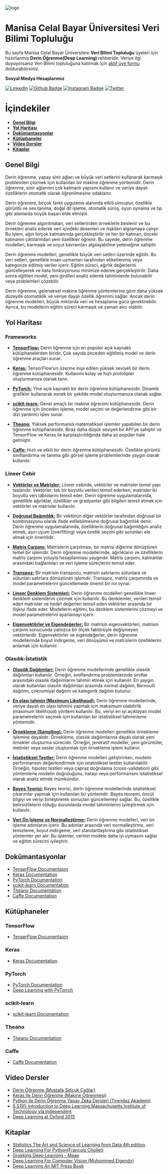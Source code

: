 ![logo](https://i.hizliresim.com/i7pztue.jpg)
# Manisa Celal Bayar Üniversitesi Veri Bilimi Topluluğu #
Bu sayfa Manisa Celal Bayar Üniversitesi **Veri Bilimi Topluluğu** üyeleri için hazırlanmış **Derin Öğrenme(Deep Learning)** rehberidir.
Veriye ilgi duyuyorsanız Veri Bilimi topluluğuna katılmak için [aktif üye formu](https://docs.google.com/forms/d/e/1FAIpQLSczMPDGLATvOFSniiMnODwOjb_2Io8aiC6PEPW_t3K88UR5bA/alreadyresponded) doldurabilirsiniz.

**Sosyal Medya Hesaplarımız**

[![LinkedIn](https://img.shields.io/badge/LinkedIn-%230077B5.svg?&style=flat-square&logo=linkedin&logoColor=white)](https://www.linkedin.com/company/verimcbu/)
[![Github Badge](https://img.shields.io/badge/-Github-000?style=quare&labelColor=000&logo=Github&logoColor=white&link=link)](https://github.com/Veri-Web)
[![Instagram Badge](https://img.shields.io/badge/-Instagram-C13584?style=flat-quare&labelColor=C13584&logo=instagram&logoColor=white&link=link)](https://www.instagram.com/verimcbu/)    [![Twitter](https://img.shields.io/badge/Twitter-%231DA1F2.svg?&style=flat-square&logo=twitter&logoColor=white)](https://twitter.com/verimcbu)


# İçindekiler

* **[Genel Bilgi](#genel-bilgi)** 
* **[Yol Haritası](#yol-haritası)**
* **[Dokümantasyonlar](#Dokümantasyonlar)**
* **[Kütüphaneler](#Kütüphaneler)**
* **[Video Dersler](#Video-Dersler)**
* **[Kitaplar](#kitaplar)**

 ##  Genel Bilgi
  Derin öğrenme, yapay sinir ağları ve büyük veri setlerini kullanarak karmaşık problemleri çözmek için kullanılan bir makine öğrenme yöntemidir. Derin öğrenme, sinir ağlarının çok katmanlı yapısını kullanır ve veriye dayalı özelliklerin otomatik olarak öğrenilmesine odaklanır.

  Derin öğrenme, birçok farklı uygulama alanında etkili olmuştur, özellikle görüntü ve ses tanıma, doğal dil işleme, otomatik sürüş, oyun oynama ve tıp gibi alanlarda büyük başarı elde etmiştir.

  Derin öğrenme algoritmaları, veri setlerinden örneklerle beslenir ve bu örnekleri analiz ederek veri içindeki desenleri ve ilişkileri algılamaya çalışır. Bu işlem, ağın birçok katmanında gerçekleştirilir ve her bir katman, önceki katmanın çıktılarından yeni özellikler öğrenir. Bu sayede, derin öğrenme modelleri, karmaşık ve soyut kavramları algılayabilme yeteneğine sahiptir.

  Derin öğrenme modelleri, genellikle büyük veri setleri üzerinde eğitilir. Bu veri setleri, genellikle insan uzmanları tarafından etiketlenmiş veya kategorize edilmiş veriler içerir. Eğitim süreci, ağırlık değerlerini güncelleyerek ve hata fonksiyonunu minimize ederek gerçekleştirilir. Daha sonra eğitilen model, yeni girdileri analiz ederek tahminlerde bulunabilir veya problemleri çözebilir.

  Derin öğrenme, geleneksel makine öğrenme yöntemlerine göre daha yüksek düzeyde otomatiklik ve veriye dayalı özellik öğrenimi sağlar. Ancak derin öğrenme modelleri, büyük miktarda veri ve hesaplama gücü gerektirebilir. Ayrıca, bu modellerin eğitim süreci karmaşık ve zaman alıcı olabilir.

## Yol Haritası
### Frameworks
* **[TensorFlow:](#TensorFlow)** Derin öğrenme için en popüler açık kaynaklı kütüphanelerden biridir. Çok sayıda önceden eğitilmiş model ve   derin öğrenme araçları sunar.

* **[Keras:](#Keras)** TensorFlow'un üzerine inşa edilen yüksek seviyeli bir derin öğrenme kütüphanesidir. Kullanımı kolay ve hızlı prototipler  oluşturmanıza olanak tanır.

* **[PyTorch:](#PyTorch)** Yine açık kaynaklı bir derin öğrenme kütüphanesidir. Dinamik grafikler kullanarak esnek bir şekilde model oluşturmanıza olanak sağlar.

* **[scikit-learn:](#scikit-learn)** Genel amaçlı bir makine öğrenimi kütüphanesidir. Derin öğrenme için önceden işleme, model seçimi ve   değerlendirme gibi bir dizi yardımcı işlev sunar.

* **[Theano:](#Theano)** Yüksek performanslı matematiksel işlemler yapabilen bir derin öğrenme kütüphanesidir. Biraz daha düşük seviyeli bir API'ye sahiptir ve TensorFlow ve Keras ile karşılaştırıldığında daha az popüler hale gelmiştir.

* **[Caffe:](#Caffe)** Hızlı ve etkili bir derin öğrenme kütüphanesidir. Özellikle görüntü sınıflandırma ve tanıma gibi görsel işleme problemlerinde yaygın olarak kullanılır.

### Lineer Cebir
* **[Vektörler ve Matrisler:]()** Lineer cebirde, vektörler ve matrisler temel yapı taşlarıdır. Vektörler, tek bir boyutlu verileri temsil ederken, matrisler iki boyutlu veri tablolarını temsil eder. Derin öğrenme uygulamalarında, genellikle ağırlıklar, özellikler ve gradyanlar gibi bilgileri temsil etmek için vektörler ve matrisler kullanılır.

* **[Doğrusal Bağımlılık:]()** Bir vektörün diğer vektörler tarafından doğrusal bir kombinasyonu olarak ifade edilebilmesine doğrusal bağımlılık denir. Derin öğrenme uygulamalarında, özelliklerin doğrusal bağımlılığını analiz etmek, aşırı uyum (overfitting) veya özellik seçimi gibi sorunları ele almak için önemlidir.

* **[Matris Çarpımı:]()** Matrislerin çarpılması, bir matrisi diğerine dönüştüren temel bir işlemdir. Derin öğrenme modellerinde, ağırlıkların ve özelliklerin matris çarpımı yoluyla hesaplanması yaygındır. Matris çarpımı, katmanlar arasındaki bağlantıları ve veri işleme süreçlerini temsil eder.

* **[Transpoz:]()** Bir matrisin transpozu, matrisin satırlarını sütunlara ve sütunları satırlara dönüştüren işlemdir. Transpoz, matris çarpımında ve model parametrelerini güncellemede önemli bir rol oynar.

* **[Lineer Denklem Sistemleri:]()** Derin öğrenme modelleri genellikle lineer denklem sistemlerini çözmek için kullanılır. Bu denklemler, verileri temsil eden matrisler ve hedef değerleri temsil eden vektörler arasında bir ilişkiyi ifade eder. Modellerin eğitimi, bu denklem sistemlerini çözmeyi ve model parametrelerini ayarlamayı içerir.

* **[Eigenvektörler ve Eigendeğerler:]()** Bir matrisin eigenvektörleri, matrisin çarpımı sonucunda yalnızca bir ölçek faktörüyle değişmeyen vektörlerdir. Eigenvektörler ve eigendeğerler, derin öğrenme modellerinde boyut indirgeme, veri dönüşümü ve matrislerin özelliklerini anlamak için kullanılır.
### Olasılık-İstatistik
* **[Olasılık Dağılımları:]()** Derin öğrenme modellerinde genellikle olasılık dağılımları kullanılır. Örneğin, sınıflandırma problemlerinde sınıflar arasındaki olasılık dağılımlarını tahmin etmek için kullanılır. En yaygın olarak kullanılan olasılık dağılımları arasında normal dağılım, Bernoulli dağılımı, çoknomiyal dağılım ve kategorik dağılım bulunur.

* **[En olası tahmin (Maximum Likelihood):]()** Derin öğrenme modellerinde, veriye dayalı en olası tahmini yapmak için maksimum olabilirlik (maximum likelihood) yöntemi kullanılır. Bu, veriyi en iyi açıklayan model parametrelerini seçmek için kullanılan bir istatistiksel tahminleme yöntemidir.

* **[Örnekleme (Sampling):]()** Derin öğrenme modelleri genellikle örnekleme işlemine dayalıdır. Örnekleme, olasılık dağılımlarına dayalı olarak yeni örnekler oluşturma sürecidir. Örneğin, jeneratif modeller, yeni görüntüler, metinler veya sesler oluşturmak için örnekleme işlemi kullanır.

* **[İstatistiksel Testler:]()** Derin öğrenme modelleri geliştirirken, modelin performansını değerlendirmek için istatistiksel testler kullanılabilir. Örneğin, hipotez testleri veya çapraz doğrulama (cross-validation) gibi yöntemlerle modelin doğruluğunu, hatayı veya performansını istatistiksel olarak analiz etmek mümkündür.

* **[Bayes Teorisi:]()** Bayes teorisi, derin öğrenme modellerinde istatistiksel çıkarımlar yapmak için kullanılan bir yöntemdir. Bayes teoremi, öncül bilgiyi ve veriyi birleştirerek sonuçları güncellemeyi sağlar. Bu, özellikle belirsizliklerin olduğu durumlarda model tahminlerini iyileştirmek için kullanılır.

* **[Veri Ön İşleme ve Normalleştirme:]()** Derin öğrenme modelleri, veri ön işleme adımlarını içerir. Bu adımlar arasında veri normalleştirme, veri temizleme, boyut indirgeme, veri standartlaştırma gibi istatistiksel yöntemler yer alır. Bu işlemler, verinin modele daha iyi uymasını sağlar ve eğitim sürecini iyileştirir.

## Dokümantasyonlar

* [TenserFlow Documentaion](https://www.tensorflow.org/api_docs)
* [Keras Documentation](https://keras.io/getting_started/)
* [PyTorch Documentation](https://pytorch.org/docs/stable/index.html)
* [scikit-learn Documentation](https://scikit-learn.org/stable/index.html)
* [Theano Documentation](https://theano.readthedocs.io/en/0.8.x/)
* [Caffe Documentation](http://caffe.berkeleyvision.org/tutorial/)

## Kütüphaneler

### TensorFlow
* [TenserFlow Documentaion](https://www.tensorflow.org/api_docs)

### Keras
* [Keras Documentation](https://keras.io/getting_started/)

### PyTorch
* [PyTorch Documentation](https://pytorch.org/docs/stable/index.html)
* [Deep Learning with PyTorrch](https://drive.google.com/file/d/1BIqGpwNqS9pipQ_hxRXiGXTT-5jcmp3m/view?usp=share_link)

### scikit-learn
* [scikit-learn Documentation](https://scikit-learn.org/stable/index.html)

### Theano
* [Theano Documentation](https://theano.readthedocs.io/en/0.8.x/)


### Caffe
* [Caffe Documentation](http://caffe.berkeleyvision.org/tutorial/)

## Video Dersler
* [Derin Öğrenme (Mustafa Selçuk Çağlar)](https://youtube.com/playlist?list=PLrPKUEV0N1BRO8uli-5-XysJSXcsl-nMM)
* [Keras İle Derin Öğrenme (Makine Öğrenmesi)](https://youtube.com/playlist?list=PLRRY18KNZTgUyaxSRvExF7zNsIpaehl5e)
* [Python ile Derin Öğrenme Yapay Zeka Dersleri (Tirendaz Akademi)](https://youtube.com/playlist?list=PLfMRLSpipmftdjM4l9u7adgDZGDM7vNLE)
* [6.S191: Introduction to Deep Learning Massachusetts Institute of Technology via Independent](https://www.classcentral.com/course/independent-6-s191-introduction-to-deep-learning-8083)
* [Deep Learning at Oxford 2015](https://youtube.com/playlist?list=PLE6Wd9FR--EfW8dtjAuPoTuPcqmOV53Fu)


## Kitaplar
* [Statistics The Art and Science of Learning from Data 4th edition](https://drive.google.com/file/d/1CVGQBlWLVsAmirdD6I6tRleIFuE-s_0k/view?usp=share_link)
* [Deep Learning For Python(François Chollet)](https://drive.google.com/file/d/1_YzIFKzHRFutZ0hEeuoykCO-ORiAWI9E/view?usp=share_link)
* [Grokking Deep Learning - Meap](https://drive.google.com/file/d/1DO25smHOFW300OZ6CaCrO6yfJLSgO9qW/view?usp=share_link) 
* [Deep Learning For Computer Vision (Muhommed Elgendy)](https://drive.google.com/file/d/1tRUFxXMsCj2XCPPu8HoFBIuMcoKhuN18/view?usp=share_link)
* [Deep Learning An MIT Press Book](https://www.deeplearningbook.org/)




